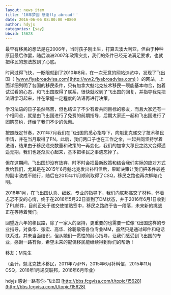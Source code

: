 ```yaml
---
layout: news_item
title: '10年梦圆 感谢fly abroad！'
date: 2016-06-06 08:00:00 +0800
author: hdyjs
categories: [say]
bbsid: 15628
---
```


最早有移民的想法是在2006年，当时孩子刚出生，打算去澳大利亚，但由于种种原因最后作罢，随后澳洲2007年政策突变，我们的条件已经无法满足要求，也就把移民的想法放到了心底。

时间过得飞快，一眨眼就到了2010年8月，在一次无意的网站浏览中，发现了飞出国（ [www.flyabroadvisa.com](http://ww2.flyabroadvisa.com) ）的网站，上面详细列明了各国的移民条件，只有加拿大魁北克技术移民一项能基本吻合，抱着试试看的心态，和飞出国取得了联系，很快就收到了飞出国的回复，并指导我先把法语学习起来，并在掌握一定程度的法语再进行决策。

学习法语的日子虽然痛苦，但也结识了不少有着共同目标的移友，而且大家还有一个相同点，就是由飞出国进行了免费的前期指导，后期大家还一起和飞出国进行了团购签约，还给了我们不少的优惠。

按照既定节奏，2011年7月我们在飞出国的悉心指导下，向魁北克递交了技术移民申请，并在当月取得了FN。此后，我们两口子也在工作之余，一起共同坚持学着法语，结果由于移民递交数量和政策的一再变化，我们的加拿大移民之路又变得遥遥无期，我们也逐渐灰心起来，基本把移民之事遗忘掉了。

但在这期间，飞出国却没有放弃，时不时会把最新政策和结合我们实际的应对方式发给我们，尤其是在2015年6月魁北克发出补料信后，果断决策让我们把条件较差的副申改成不随行，随后在2015年11月顺利取得了CSQ，移民之路也再次柳暗花明。

2016年1月，在飞出国认真、细致、专业的指导下，我们向联邦递交了材料，怀着忐忑不安的心情，终于在2016年5月22日查到了DM状态，并于2016年6月1日收到了PL邮件，目前正处于递交使馆贴签中，移民之路终于告一段落，未来新的挑战正在等待着我们。

回望近六年的移民路，除了一家人的坚持，更重要的也需要一位像飞出国这样的专业指导，对桑华、张宏、高华、徐聪敬等各位专业MM，虽然只是通过邮件和电话联系过，并未当面结识，但从她们一贯性的耐心指导，让我们感受到飞出国的专业，感谢一路有你，希望未来的配偶移民能继续得到你们的帮助！

移友：M先生

（会计，魁北克技术移民，2011年7月FN，2015年6月补料信，2015年11月CSQ，2016年1月递交联邦，2016年6月毕业）

hdyjs 感谢一路有你-飞出国 [http://bbs.fcgvisa.com/t/topic/15628](http://bbs.fcgvisa.com/t/topic/15628)